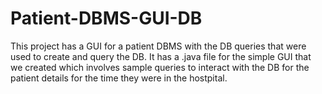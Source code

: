 # Patient-DBMS-GUI-DB
This project has a GUI for a patient DBMS with the DB queries that were used to create and query the DB.
It has a .java file for the simple GUI that we created which involves sample queries to interact with the DB for the patient details for the time they were in the hostpital.
